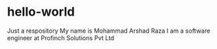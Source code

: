 # hello-world
Just a respository
My name is Mohammad Arshad Raza
I am a software engineer at Profinch Solutions Pvt Ltd
